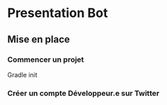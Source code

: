 # Presentation Bot 

## Mise en place 
### Commencer un projet

Gradle init

### Créer un compte Développeur.e sur Twitter

## 